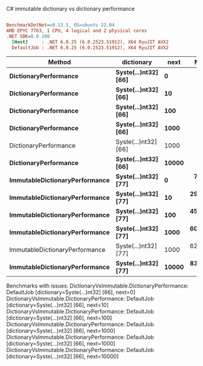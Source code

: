 C# immutable dictionary vs dictionary performance
``` ini

BenchmarkDotNet=v0.13.5, OS=ubuntu 22.04
AMD EPYC 7763, 1 CPU, 4 logical and 2 physical cores
.NET SDK=8.0.100
  [Host]     : .NET 6.0.25 (6.0.2523.51912), X64 RyuJIT AVX2
  DefaultJob : .NET 6.0.25 (6.0.2523.51912), X64 RyuJIT AVX2


```
|                         Method |           dictionary |  next |      Mean |    Error |   StdDev |   Gen0 | Allocated |
|------------------------------- |--------------------- |------ |----------:|---------:|---------:|-------:|----------:|
|          **DictionaryPerformance** | **Syste(...)nt32] [66]** |     **0** |        **NA** |       **NA** |       **NA** |      **-** |         **-** |
|          **DictionaryPerformance** | **Syste(...)nt32] [66]** |    **10** |        **NA** |       **NA** |       **NA** |      **-** |         **-** |
|          **DictionaryPerformance** | **Syste(...)nt32] [66]** |   **100** |        **NA** |       **NA** |       **NA** |      **-** |         **-** |
|          **DictionaryPerformance** | **Syste(...)nt32] [66]** |  **1000** |        **NA** |       **NA** |       **NA** |      **-** |         **-** |
|          DictionaryPerformance | Syste(...)nt32] [66] |  1000 |        NA |       NA |       NA |      - |         - |
|          **DictionaryPerformance** | **Syste(...)nt32] [66]** | **10000** |        **NA** |       **NA** |       **NA** |      **-** |         **-** |
| **ImmutableDictionaryPerformance** | **Syste(...)nt32] [77]** |     **0** |  **78.22 ns** | **0.159 ns** | **0.149 ns** | **0.0011** |      **96 B** |
| **ImmutableDictionaryPerformance** | **Syste(...)nt32] [77]** |    **10** | **299.26 ns** | **0.644 ns** | **0.571 ns** | **0.0038** |     **320 B** |
| **ImmutableDictionaryPerformance** | **Syste(...)nt32] [77]** |   **100** | **452.25 ns** | **1.898 ns** | **1.775 ns** | **0.0057** |     **488 B** |
| **ImmutableDictionaryPerformance** | **Syste(...)nt32] [77]** |  **1000** | **606.85 ns** | **1.627 ns** | **1.442 ns** | **0.0076** |     **656 B** |
| ImmutableDictionaryPerformance | Syste(...)nt32] [77] |  1000 | 629.84 ns | 1.055 ns | 0.935 ns | 0.0076 |     656 B |
| **ImmutableDictionaryPerformance** | **Syste(...)nt32] [77]** | **10000** | **839.87 ns** | **1.997 ns** | **1.868 ns** | **0.0105** |     **880 B** |

Benchmarks with issues:
  DictionaryVsImmutable.DictionaryPerformance: DefaultJob [dictionary=Syste(...)nt32] [66], next=0]
  DictionaryVsImmutable.DictionaryPerformance: DefaultJob [dictionary=Syste(...)nt32] [66], next=10]
  DictionaryVsImmutable.DictionaryPerformance: DefaultJob [dictionary=Syste(...)nt32] [66], next=100]
  DictionaryVsImmutable.DictionaryPerformance: DefaultJob [dictionary=Syste(...)nt32] [66], next=1000]
  DictionaryVsImmutable.DictionaryPerformance: DefaultJob [dictionary=Syste(...)nt32] [66], next=1000]
  DictionaryVsImmutable.DictionaryPerformance: DefaultJob [dictionary=Syste(...)nt32] [66], next=10000]
